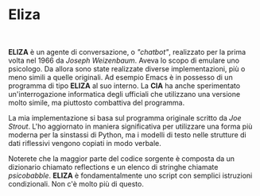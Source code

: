# Eliza
<br>

**ELIZA** è un agente di conversazione, o *"chatbot"*, realizzato per la prima volta nel 1966 da *Joseph Weizenbaum*.
Aveva lo scopo di emulare uno psicologo. Da allora sono state realizzate diverse implementazioni, più o meno simili
a quelle originali. Ad esempio Emacs è in possesso di un programma di tipo **ELIZA** al suo interno.
La **CIA** ha anche sperimentato un'interrogazione informatica degli ufficiali che utilizzano una versione molto simile,
ma piuttosto combattiva del programma.
<br>

La mia implementazione si basa sul programma originale scritto da *Joe Strout*.
L'ho aggiornato in maniera significativa per utilizzare una forma più moderna per la sinstassi di Python,
ma i modelli di testo nelle strutture di dati riflessivi vengono copiati in modo verbale.
<br>

Noterete che la maggior parte del codice sorgente è composta da un dizionario chiamato reflections e un elenco di stringhe
chiamate *psicobabble*. **ELIZA** è fondamentalmente uno script con semplici istruzioni condizionali. Non c'è molto più di questo.
